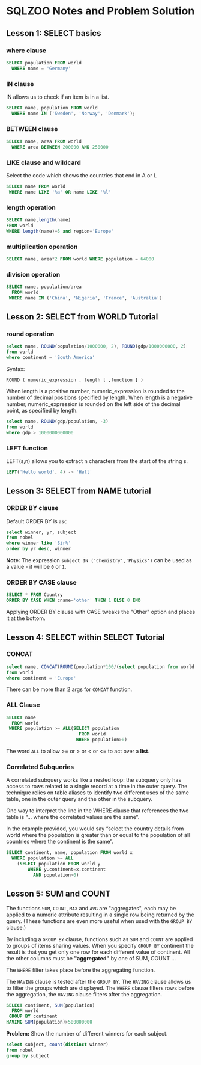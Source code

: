 # SQLZOO Notes and Problem Solution

## Lesson 1: SELECT basics
### where clause
```sql
SELECT population FROM world
  WHERE name = 'Germany'
```

### IN clause
IN allows us to check if an item is in a list.
```sql
SELECT name, population FROM world
  WHERE name IN ('Sweden', 'Norway', 'Denmark');
```

### BETWEEN clause
```sql
SELECT name, area FROM world
  WHERE area BETWEEN 200000 AND 250000
```
### LIKE clause and wildcard
Select the code which shows the countries that end in A or L
```sql
SELECT name FROM world
 WHERE name LIKE '%a' OR name LIKE '%l'
```
### length operation
```sql
SELECT name,length(name)
FROM world
WHERE length(name)=5 and region='Europe'
```
### multiplication operation
```sql
SELECT name, area*2 FROM world WHERE population = 64000
```
### division operation
```sql
SELECT name, population/area
  FROM world
 WHERE name IN ('China', 'Nigeria', 'France', 'Australia')
 ```
## Lesson 2: SELECT from WORLD Tutorial
### round operation
```sql
select name, ROUND(population/1000000, 2), ROUND(gdp/1000000000, 2)
from world
where continent = 'South America'
 ```
Syntax:

`ROUND ( numeric_expression , length [ ,function ] )`

When length is a positive number, numeric_expression is rounded to the number of decimal positions specified by length. When length is a negative number, numeric_expression is rounded on the left side of the decimal point, as specified by length.
```sql
select name, ROUND(gdp/population, -3)
from world
where gdp > 1000000000000
```
### LEFT function
LEFT(s,n) allows you to extract n characters from the start of the string s.
```sql
LEFT('Hello world', 4) -> 'Hell'
```
## Lesson 3: SELECT from NAME tutorial
### ORDER BY clause
Default ORDER BY is `asc`
```sql
select winner, yr, subject
from nobel
where winner like 'Sir%'
order by yr desc, winner
```
**Note:** The expression `subject IN ('Chemistry','Physics')` can be used as a value - it will be `0` or `1`.
### ORDER BY CASE clause
```sql
SELECT * FROM Country
ORDER BY CASE WHEN cname='other' THEN 1 ELSE 0 END
```
Applying ORDER BY clause with CASE tweaks the "Other" option and places it at the bottom.
## Lesson 4: SELECT within SELECT Tutorial
### CONCAT
```sql
select name, CONCAT(ROUND(population*100/(select population from world where name = 'Germany'),0), '%')
from world
where continent = 'Europe'
```
There can be more than 2 args for `CONCAT` function.
### ALL Clause
```sql
SELECT name
  FROM world
 WHERE population >= ALL(SELECT population
                           FROM world
                          WHERE population>0)
```
The word `ALL` to allow >= or > or < or <= to act over a **list**.
### Correlated Subqueries
A correlated subquery works like a nested loop: the subquery only has access to rows related to a single record at a time in the outer query. The technique relies on table aliases to identify two different uses of the same table, one in the outer query and the other in the subquery.

One way to interpret the line in the WHERE clause that references the two table is “… where the correlated values are the same”.

In the example provided, you would say “select the country details from world where the population is greater than or equal to the population of all countries where the continent is the same”.
```sql
SELECT continent, name, population FROM world x
  WHERE population >= ALL
    (SELECT population FROM world y
        WHERE y.continent=x.continent
          AND population>0)
```
## Lesson 5: SUM and COUNT
The functions `SUM`, `COUNT`, `MAX` and `AVG` are "aggregates", each may be applied to a numeric attribute resulting in a single row being returned by the query. (These functions are even more useful when used with the `GROUP BY` clause.)

By including a `GROUP BY` clause, functions such as `SUM` and `COUNT` are applied to groups of items sharing values. When you specify `GROUP BY` continent the result is that you get only one row for each different value of continent. All the other columns must be **"aggregated"** by one of SUM, COUNT ...

The `WHERE` filter takes place before the aggregating function.

The `HAVING` clause is tested after the `GROUP BY`. The `HAVING` clause allows us to filter the groups which are displayed. The `WHERE` clause filters rows before the aggregation, the `HAVING` clause filters after the aggregation.
```sql
SELECT continent, SUM(population)
  FROM world
 GROUP BY continent
HAVING SUM(population)>500000000
```

**Problem:** Show the number of different winners for each subject.
```sql
select subject, count(distinct winner)
from nobel
group by subject
```
